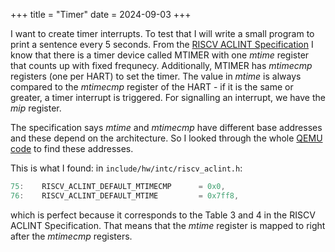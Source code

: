 +++
title = "Timer"
date = 2024-09-03
+++

I want to create timer interrupts. To test that I will write a small program to print a sentence every 5 seconds. 
From the [RISCV ACLINT Specification](https://github.com/riscv/riscv-aclint/blob/main/riscv-aclint.adoc) I know that there is a timer device called MTIMER with one *mtime* register that counts up with fixed frequnecy. Additionally, MTIMER has *mtimecmp* registers (one per HART) to set the timer. The value in *mtime* is always compared to the *mtimecmp* register of the HART - if it is the same or greater, a timer interrupt is triggered. For signalling an interrupt, we have the *mip* register.

The specification says *mtime* and *mtimecmp* have different base addresses and these depend on the architecture. So I looked through the whole [QEMU code](https://github.com/qemu/qemu) to find these addresses.

This is what I found: in `include/hw/intc/riscv_aclint.h`: 
```c
75:    RISCV_ACLINT_DEFAULT_MTIMECMP      = 0x0,
76:    RISCV_ACLINT_DEFAULT_MTIME         = 0x7ff8,
```

which is perfect because it corresponds to the Table 3 and 4 in the RISCV ACLINT Specification. That means that the *mtime* register is mapped to right after the *mtimecmp* registers.